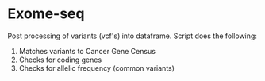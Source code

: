 # Exome-seq

Post processing of variants (vcf's) into dataframe. Script does the following:

1. Matches variants to Cancer Gene Census
2. Checks for coding genes
3. Checks for allelic frequency (common variants)
